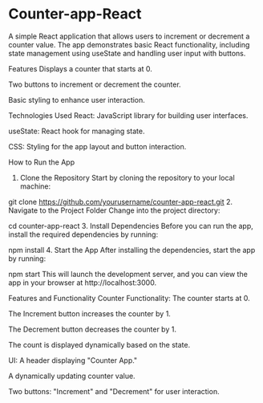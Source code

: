 # Counter-app-React
A simple React application that allows users to increment or decrement a counter value. The app demonstrates basic React functionality, including state management using useState and handling user input with buttons.

Features
Displays a counter that starts at 0.

Two buttons to increment or decrement the counter.

Basic styling to enhance user interaction.

Technologies Used
React: JavaScript library for building user interfaces.

useState: React hook for managing state.

CSS: Styling for the app layout and button interaction.

How to Run the App
1. Clone the Repository
Start by cloning the repository to your local machine:

git clone https://github.com/yourusername/counter-app-react.git
2. Navigate to the Project Folder
Change into the project directory:


cd counter-app-react
3. Install Dependencies
Before you can run the app, install the required dependencies by running:


npm install
4. Start the App
After installing the dependencies, start the app by running:


npm start
This will launch the development server, and you can view the app in your browser at http://localhost:3000.

Features and Functionality
Counter Functionality:
The counter starts at 0.

The Increment button increases the counter by 1.

The Decrement button decreases the counter by 1.

The count is displayed dynamically based on the state.

UI:
A header displaying "Counter App."

A dynamically updating counter value.

Two buttons: "Increment" and "Decrement" for user interaction.

